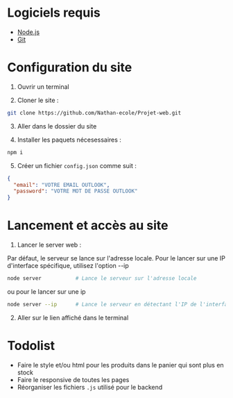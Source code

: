 # Logiciels requis

- [Node.js](https://nodejs.org/fr/download)
- [Git](https://git-scm.com/downloads)

# Configuration du site

1. Ouvrir un terminal

2. Cloner le site :

```bash
git clone https://github.com/Nathan-ecole/Projet-web.git
```

3. Aller dans le dossier du site

4. Installer les paquets nécesessaires :

```bash
npm i
```

5. Créer un fichier `config.json` comme suit :
```json
{
  "email": "VOTRE EMAIL OUTLOOK",
  "password": "VOTRE MOT DE PASSE OUTLOOK"
}
```

# Lancement et accès au site

1. Lancer le server web :

Par défaut, le serveur se lance sur l'adresse locale. Pour le lancer sur une IP d'interface spécifique, utilisez l'option --ip

```bash
node server           # Lance le serveur sur l'adresse locale
```

ou pour le lancer sur une ip

```bash
node server --ip      # Lance le serveur en détectant l'IP de l'interface
```

2. Aller sur le lien affiché dans le terminal

# Todolist

- Faire le style et/ou html pour les produits dans le panier qui sont plus en stock
- Faire le responsive de toutes les pages
- Réorganiser les fichiers `.js` utilisé pour le backend 